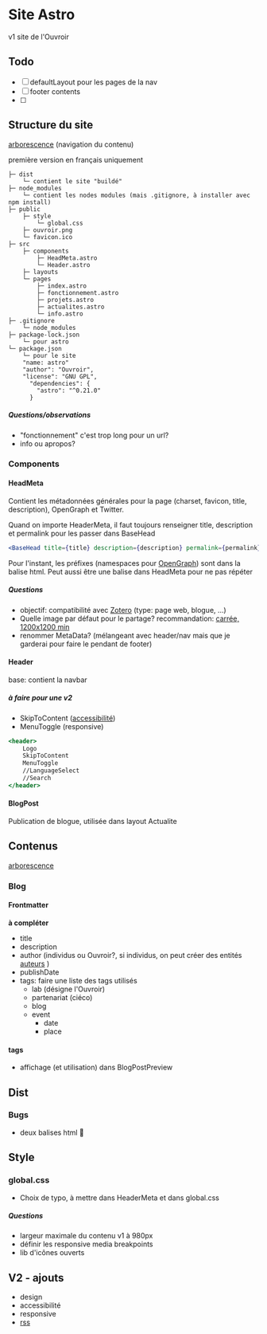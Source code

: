 # Site Astro

v1 site de l'Ouvroir

## Todo

- [ ] defaultLayout pour les pages de la nav
- [ ] footer contents
- [ ] 





## Structure du site

[arborescence](./arborescence.md) (navigation du contenu)

première version en français uniquement

```
├─ dist
	└─ contient le site "buildé"
├─ node_modules
	└─ contient les nodes modules (mais .gitignore, à installer avec npm install)
├─ public
	├─ style
		└─ global.css 
	├─ ouvroir.png
	└─ favicon.ico 
├─ src
	├─ components
		├─ HeadMeta.astro 
		└─ Header.astro
	├─ layouts
	└─ pages
		├─ index.astro
		├─ fonctionnement.astro
		├─ projets.astro 
		├─ actualites.astro 
		└─ info.astro 
├─ .gitignore
	└─ node_modules
├─ package-lock.json
	└─ pour astro
└─ package.json
	└─ pour le site
	"name: astro"
	"author": "Ouvroir",
  	"license": "GNU GPL",
      "dependencies": {
        "astro": "^0.21.0"
      }
```



##### Questions/observations

- "fonctionnement" c'est trop long pour un url? 
- info ou apropos? 

### Components

#### HeadMeta

Contient les métadonnées générales pour la page (charset, favicon, title, description), OpenGraph et Twitter.

Quand on importe HeaderMeta, il faut toujours renseigner title, description et permalink pour les passer dans BaseHead

```jsx
<BaseHead title={title} description={description} permalink={permalink} />
```

Pour l'instant, les préfixes (namespaces pour [OpenGraph](https://ogp.me/)) sont dans la balise html. Peut aussi être une balise <head> dans HeadMeta pour ne pas répéter

##### Questions

- objectif: compatibilité avec [Zotero](https://www.zotero.org/support/dev/exposing_metadata#using_an_open_standard_for_exposing_metadata) (type: page web, blogue, ...)
- Quelle image par défaut pour le partage? recommandation: [carrée, 1200x1200 min](https://www.h3xed.com/web-and-internet/how-to-use-og-image-meta-tag-facebook-reddit)
- renommer MetaData? (mélangeant avec header/nav mais que je garderai pour faire le pendant de footer)

#### Header

base: contient la navbar

##### à faire pour une v2

- SkipToContent ([accessibilité](https://github.com/markteekman/accessible-astro-starter))
- MenuToggle (responsive)

```jsx
<header>
    Logo
    SkipToContent
    MenuToggle
    //LanguageSelect
    //Search
</header>
```

#### BlogPost

Publication de blogue, utilisée dans layout Actualite







## Contenus

[arborescence](./arborescence.md)

### Blog

#### Frontmatter 

**à compléter**

- title
- description
- author (individus ou Ouvroir?, si individus, on peut créer des entités [auteurs](https://github.com/withastro/astro/tree/main/examples/blog-multiple-authors) )
- publishDate
- tags: faire une liste des tags utilisés
  - lab (désigne l'Ouvroir)
  - partenariat (ciéco)
  - blog
  - event
    - date
    - place

#### tags

- affichage (et utilisation) dans BlogPostPreview 

## Dist

### Bugs

- deux balises html :octopus:

## Style

### global.css

- Choix de typo, à mettre dans HeaderMeta et dans global.css

##### Questions

- largeur maximale du contenu v1 à 980px
- définir les responsive media breakpoints
- lib d'icônes ouverts

## V2 - ajouts

- design
- accessibilité
- responsive
- [rss](https://docs.astro.build/guides/rss/)

